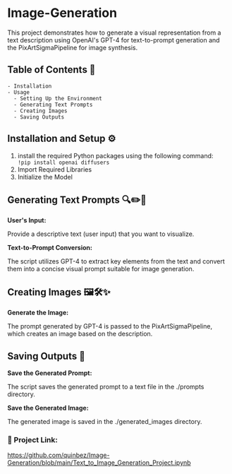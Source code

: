 # Image-Generation
This project demonstrates how to generate a visual representation from a text description using OpenAI's GPT-4 for text-to-prompt generation and the PixArtSigmaPipeline for image synthesis.

## Table of Contents 📑
    - Installation
    - Usage
      - Setting Up the Environment
      - Generating Text Prompts
      - Creating Images
      - Saving Outputs

## Installation and Setup ⚙️
1. install the required Python packages using the following command:
``` !pip install openai diffusers```
2. Import Required Libraries
3. Initialize the Model

## Generating Text Prompts 🔍✏️🤖

**User's Input:**

Provide a descriptive text (user input) that you want to visualize.

**Text-to-Prompt Conversion:**

The script utilizes GPT-4 to extract key elements from the text and convert them into a concise visual prompt suitable for image generation.

## Creating Images 🖼️🛠️✨

**Generate the Image:**

The prompt generated by GPT-4 is passed to the PixArtSigmaPipeline, which creates an image based on the description.

## Saving Outputs 💾

**Save the Generated Prompt:**

The script saves the generated prompt to a text file in the ./prompts directory.

**Save the Generated Image:**

The generated image is saved in the ./generated_images directory.

### 📂 Project Link: 
https://github.com/quinbez/Image-Generation/blob/main/Text_to_Image_Generation_Project.ipynb
